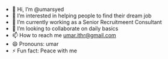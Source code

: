 - 👋 Hi, I’m @umarsyed
- 👀 I’m interested in helping people to find their dream job
- 🌱 I’m currently working as a Senior Recruitmeent Consultant
- 💞️ I’m looking to collaborate on daily basics
- 📫 How to reach me umar.ithr@gmail.com
- 😄 Pronouns: umar
- ⚡ Fun fact: Peace with me

<!---
uamrseyd456/uamrseyd456 is a ✨ special ✨ repository because its `README.md` (this file) appears on your GitHub profile.
You can click the Preview link to take a look at your changes.
--->
